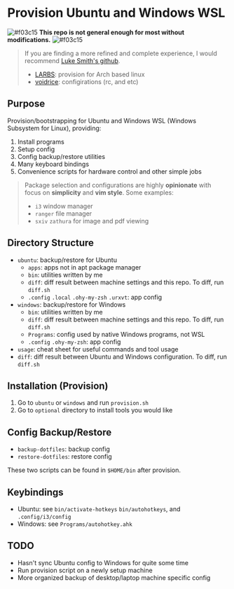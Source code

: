 # Provision Ubuntu and Windows WSL
<!--- [![GitHub release](https://img.shields.io/github/release/sodeon/dotfiles.svg)](https://github.com/sodeon/dotfiles/releases) --->
![#f03c15](https://placehold.it/15/f03c15/000000?text=+) **This repo is not general enough for most without modifications.** ![#f03c15](https://placehold.it/15/f03c15/000000?text=+)
>If you are finding a more refined and complete experience, I would recommend [Luke Smith's github](https://github.com/LukeSmithxyz/).
>- [LARBS](https://github.com/LukeSmithxyz/LARBS): provision for Arch based linux
>- [voidrice](https://github.com/LukeSmithxyz/voidrice): configirations (rc, and etc)

## Purpose
Provision/bootstrapping for Ubuntu and Windows WSL (Windows Subsystem for Linux), providing:

1. Install programs
2. Setup config
4. Config backup/restore utilities
3. Many keyboard bindings
5. Convenience scripts for hardware control and other simple jobs

>Package selection and configurations are highly **opinionate** with focus on **simplicity** and **vim style**. Some examples:
>- `i3` window manager
>- `ranger` file manager
>- `sxiv` `zathura` for image and pdf viewing

## Directory Structure
- `ubuntu`: backup/restore for Ubuntu
    - `apps`: apps not in apt package manager
	- `bin`: utilities written by me
    - `diff`: diff result between machine settings and this repo. To diff, run `diff.sh`
	- `.config` `.local` `.ohy-my-zsh` `.urxvt`: app config
- `windows`: backup/restore for Windows
	- `bin`: utilities written by me
    - `diff`: diff result between machine settings and this repo. To diff, run `diff.sh`
    - `Programs`: config used by native Windows programs, not WSL
	- `.config` `.ohy-my-zsh`: app config
- `usage`: cheat sheet for useful commands and tool usage
- `diff`: diff result between Ubuntu and Windows configuration. To diff, run `diff.sh`

## Installation (Provision)
1. Go to `ubuntu` or `windows` and run `provision.sh`
2. Go to `optional` directory to install tools you would like

## Config Backup/Restore
- `backup-dotfiles`: backup config
- `restore-dotfiles`: restore config

These two scripts can be found in `$HOME/bin` after provision.

## Keybindings
- Ubuntu: see `bin/activate-hotkeys` `bin/autohotkeys`, and `.config/i3/config`
- Windows: see `Programs/autohotkey.ahk`

## TODO
- Hasn't sync Ubuntu config to Windows for quite some time
- Run provision script on a newly setup machine
- More organized backup of desktop/laptop machine specific config
